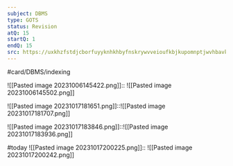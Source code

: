 ```yaml
---
subject: DBMS
type: GOTS
status: Revision
atQ: 15
startQ: 1
endQ: 15
src: https://uxkhzfstdjcborfuyyknhkhbyfnskrywvveioufkbjkupomnptjwvhbavkysuhi.vercel.app/gateoverflow.in/quiz/results.html?exam_id=386
---
```


#card/DBMS/indexing

![[Pasted image 20231006145422.png]]:: ![[Pasted image 20231006145502.png]] <!--SR:!2023-12-31,50,292-->

![[Pasted image 20231017181651.png]]::![[Pasted image 20231017181707.png]] <!--SR:!2024-01-27,56,272-->

![[Pasted image 20231017183846.png]]::![[Pasted image 20231017183936.png]] <!--SR:!2024-04-02,112,290-->

#today ![[Pasted image 20231017200225.png]]:: ![[Pasted image 20231017200242.png]] <!--SR:!2023-10-28,3,252-->